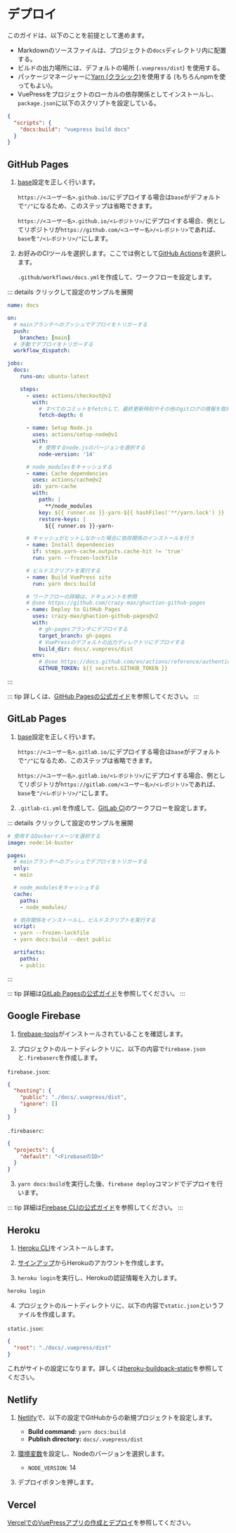 # デプロイ

このガイドは、以下のことを前提として進めます。

- Markdownのソースファイルは、プロジェクトの`docs`ディレクトリ内に配置する。
- ビルドの出力場所には、デフォルトの場所 (`.vuepress/dist`) を使用する。
- パッケージマネージャーに[Yarn (クラシック)](https://classic.yarnpkg.com/en/)を使用する (もちろんnpmを使ってもよい)。
- VuePressをプロジェクトのローカルの依存関係としてインストールし、`package.json`に以下のスクリプトを設定している。

```json
{
  "scripts": {
    "docs:build": "vuepress build docs"
  }
}
```

## GitHub Pages

1. [base](../reference/config.md#base)設定を正しく行います。

    `https://<ユーザー名>.github.io/`にデプロイする場合は`base`がデフォルトで`"/"`になるため、このステップは省略できます。

    `https://<ユーザー名>.github.io/<レポジトリ>/`にデプロイする場合、例としてリポジトリが`https://github.com/<ユーザー名>/<レポジトリ>`であれば、`base`を`"/<レポジトリ>/"`にします。

2. お好みのCIツールを選択します。ここでは例として[GitHub Actions](https://github.com/features/actions)を選択します。

    `.github/workflows/docs.yml`を作成して、ワークフローを設定します。

::: details クリックして設定のサンプルを展開
```yaml
name: docs

on:
  # mainブランチへのプッシュでデプロイをトリガーする
  push:
    branches: [main]
  # 手動でデプロイをトリガーする
  workflow_dispatch:

jobs:
  docs:
    runs-on: ubuntu-latest

    steps:
      - uses: actions/checkout@v2
        with:
          # すべてのコミットをfetchして、最終更新時刻やその他のgitログの情報を取得する
          fetch-depth: 0

      - name: Setup Node.js
        uses: actions/setup-node@v1
        with:
          # 使用するnode.jsのバージョンを選択する
          node-version: '14'

      # node_modulesをキャッシュする
      - name: Cache dependencies
        uses: actions/cache@v2
        id: yarn-cache
        with:
          path: |
            **/node_modules
          key: ${{ runner.os }}-yarn-${{ hashFiles('**/yarn.lock') }}
          restore-keys: |
            ${{ runner.os }}-yarn-

      # キャッシュがヒットしなかった場合に依存関係のインストールを行う
      - name: Install dependencies
        if: steps.yarn-cache.outputs.cache-hit != 'true'
        run: yarn --frozen-lockfile

      # ビルドスクリプトを実行する
      - name: Build VuePress site
        run: yarn docs:build

      # ワークフローの詳細は、ドキュメントを参照
      # @see https://github.com/crazy-max/ghaction-github-pages
      - name: Deploy to GitHub Pages
        uses: crazy-max/ghaction-github-pages@v2
        with:
          # gh-pagesブランチにデプロイする
          target_branch: gh-pages
          # VuePressのデフォルトの出力ディレクトリにデプロイする
          build_dir: docs/.vuepress/dist
        env:
          # @see https://docs.github.com/en/actions/reference/authentication-in-a-workflow#about-the-github_token-secret
          GITHUB_TOKEN: ${{ secrets.GITHUB_TOKEN }}
```
:::

::: tip
詳しくは、[GitHub Pagesの公式ガイド](https://pages.github.com/)を参照してください。
:::

## GitLab Pages

1. [base](../reference/config.md#base)設定を正しく行います。

    `https://<ユーザー名>.gitlab.io/`にデプロイする場合は`base`がデフォルトで`"/"`になるため、このステップは省略できます。

    `https://<ユーザー名>.gitlab.io/<レポジトリ>/`にデプロイする場合、例としてリポジトリが`https://gitlab.com/<ユーザー名>/<レポジトリ>`であれば、`base`を`"/<レポジトリ>/"`にします。

2. `.gitlab-ci.yml`を作成して、[GitLab CI](https://about.gitlab.com/stages-devops-lifecycle/continuous-integration/)のワークフローを設定します。

::: details クリックして設定のサンプルを展開
```yaml
# 使用するDockerイメージを選択する
image: node:14-buster

pages:
  # mainブランチへのプッシュでデプロイをトリガーする
  only:
  - main

  # node_modulesをキャッシュする
  cache:
    paths:
    - node_modules/

  # 依存関係をインストールし、ビルドスクリプトを実行する
  script:
  - yarn --frozen-lockfile
  - yarn docs:build --dest public

  artifacts:
    paths:
    - public
```
:::

::: tip
詳細は[GitLab Pagesの公式ガイド](https://docs.gitlab.com/ce/user/project/pages/#getting-started)を参照してください。
:::

## Google Firebase

1. [firebase-tools](https://www.npmjs.com/package/firebase-tools)がインストールされていることを確認します。

2. プロジェクトのルートディレクトリに、以下の内容で`firebase.json`と`.firebaserc`を作成します。

`firebase.json`:

```json
{
  "hosting": {
    "public": "./docs/.vuepress/dist",
    "ignore": []
  }
}
```

`.firebaserc`:

```json
{
  "projects": {
    "default": "<FirebaseのID>"
  }
}
```

3. `yarn docs:build`を実行した後、`firebase deploy`コマンドでデプロイを行います。

::: tip
詳細は[Firebase CLIの公式ガイド](https://firebase.google.com/docs/cli)を参照してください。
:::

## Heroku

1. [Heroku CLI](https://devcenter.heroku.com/articles/heroku-cli)をインストールします。

2. [サインアップ](https://signup.heroku.com)からHerokuのアカウントを作成します。

3. `heroku login`を実行し、Herokuの認証情報を入力します。

```bash
heroku login
```

4. プロジェクトのルートディレクトリに、以下の内容で`static.json`というファイルを作成します。

`static.json`:

```json
{
  "root": "./docs/.vuepress/dist"
}
```

これがサイトの設定になります。詳しくは[heroku-buildpack-static](https://github.com/heroku/heroku-buildpack-static)を参照してください。

## Netlify

1. [Netlify](https://netlify.com)で、以下の設定でGitHubからの新規プロジェクトを設定します。

    - **Build command:** `yarn docs:build`
    - **Publish directory:** `docs/.vuepress/dist`

2. [環境変数](https://docs.netlify.com/configure-builds/environment-variables)を設定し、Nodeのバージョンを選択します。

    - `NODE_VERSION`: 14

3. デプロイボタンを押します。

## Vercel

[VercelでのVuePressアプリの作成とデプロイ](https://vercel.com/guides/deploying-vuepress-to-vercel)を参照してください。
